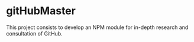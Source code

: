 # gitHubMaster

This project consists to develop an NPM module for in-depth research and consultation of GitHub.
